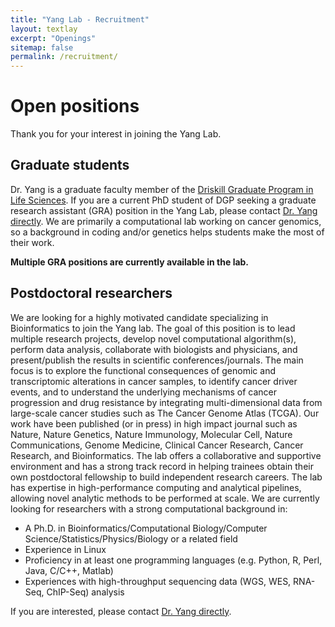 ```yaml
---
title: "Yang Lab - Recruitment"
layout: textlay
excerpt: "Openings"
sitemap: false
permalink: /recruitment/
---
```


# Open positions

Thank you for your interest in joining the Yang Lab.

## Graduate students

Dr. Yang is a graduate faculty member of the [Driskill Graduate Program in Life Sciences](https://www.feinberg.northwestern.edu/sites/dgp/index.html). If you are a current PhD student of DGP seeking a graduate research assistant (GRA) position in the Yang Lab, please contact [Dr. Yang directly](/contact). We are primarily a computational lab working on cancer genomics, so a background in coding and/or genetics helps students make the most of their work.

**Multiple GRA positions are currently available in the lab.**

## Postdoctoral researchers

We are looking for a highly motivated candidate specializing in Bioinformatics to join the Yang lab. The goal of this position is to lead multiple research projects, develop novel computational algorithm(s), perform data analysis, collaborate with biologists and physicians, and present/publish the results in scientific conferences/journals. The main focus is to explore the functional consequences of genomic and transcriptomic alterations in cancer samples, to identify cancer driver events, and to understand the underlying mechanisms of cancer progression and drug resistance by integrating multi-dimensional data from large-scale cancer studies such as The Cancer Genome Atlas (TCGA). Our work have been published (or in press) in high impact journal such as Nature, Nature Genetics, Nature Immunology, Molecular Cell,  Nature Communications, Genome Medicine, Clinical Cancer Research, Cancer Research, and Bioinformatics. The lab offers a collaborative and supportive environment and has a strong track record in helping trainees obtain their own postdoctoral fellowship to build independent research careers. The lab has expertise in high-performance computing and analytical pipelines, allowing novel analytic methods to be performed at scale. We are currently looking for researchers with a strong computational background in:

- A Ph.D. in Bioinformatics/Computational Biology/Computer Science/Statistics/Physics/Biology or a related field
- Experience in Linux
- Proficiency in at least one programming languages (e.g. Python, R, Perl, Java, C/C++, Matlab)
- Experiences with high-throughput sequencing data (WGS, WES, RNA-Seq, ChIP-Seq) analysis

If you are interested, please contact [Dr. Yang directly](/contact).
